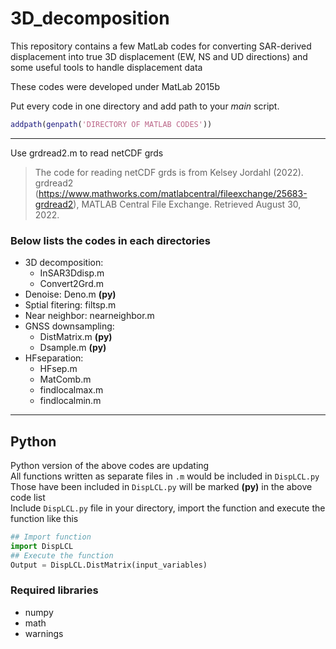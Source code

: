 # 3D_decomposition
This repository contains a few MatLab codes for converting SAR-derived displacement into true 3D displacement (EW, NS and UD directions) and some useful tools to handle displacement data  

These codes were developed under MatLab 2015b  
  
Put every code in one directory and add path to your *main* script.  
```MatLab
addpath(genpath('DIRECTORY OF MATLAB CODES'))
```
 
---
Use grdread2.m to read netCDF grds
> The code for reading netCDF grds is from Kelsey Jordahl (2022). grdread2 (https://www.mathworks.com/matlabcentral/fileexchange/25683-grdread2), MATLAB Central File Exchange. Retrieved August 30, 2022.  

### Below lists the codes in each directories
- 3D decomposition: 
   * InSAR3Ddisp.m  
   * Convert2Grd.m
- Denoise: Deno.m **(py)**  
- Sptial fitering: filtsp.m  
- Near neighbor: nearneighbor.m
- GNSS downsampling:
   * DistMatrix.m **(py)**
   * Dsample.m **(py)**
- HFseparation:
  * HFsep.m
  * MatComb.m
  * findlocalmax.m
  * findlocalmin.m

---
## Python
Python version of the above codes are updating  
All functions written as separate files in `.m` would be included in `DispLCL.py`  
Those have been included in `DispLCL.py` will be marked **(py)** in the above code list  
Include `DispLCL.py` file in your directory, import the function and execute the function like this  

```python
## Import function
import DispLCL
## Execute the function
Output = DispLCL.DistMatrix(input_variables)
```
### Required libraries
- numpy
- math
- warnings
